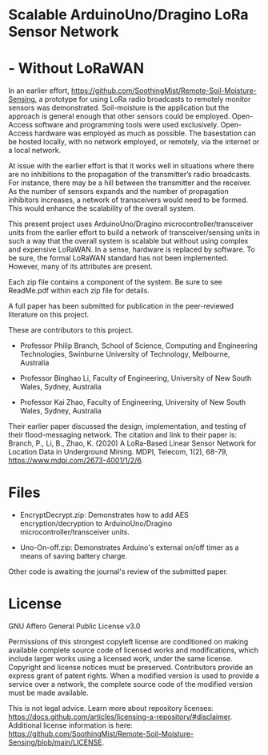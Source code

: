 # Scalable ArduinoUno/Dragino LoRa Sensor Network
# - Without LoRaWAN

In an earlier effort, https://github.com/SoothingMist/Remote-Soil-Moisture-Sensing, a prototype for using LoRa radio broadcasts to remotely monitor sensors was demonstrated. Soil-moisture is the application but the approach is general enough that other sensors could be employed. Open-Access software and programming tools were used exclusively. Open-Access hardware was employed as much as possible. The basestation can be hosted locally, with no network employed, or remotely, via the internet or a local network.

At issue with the earlier effort is that it works well in situations where there are no inhibitions to the propagation of the transmitter’s radio broadcasts. For instance, there may be a hill between the transmitter and the receiver. As the number of sensors expands and the number of propagation inhibitors increases, a network of transceivers would need to be formed. This would enhance the scalability of the overall system.

This present project uses ArduinoUno/Dragino microcontroller/transceiver units from the earlier effort to build a network of transceiver/sensing units in such a way that the overall system is scalable but without using complex and expensive LoRaWAN. In a sense, hardware is replaced by software. To be sure, the formal LoRaWAN standard has not been implemented. However, many of its attributes are present.

Each zip file contains a component of the system. Be sure to see ReadMe.pdf within each zip file for details.

A full paper has been submitted for publication in the peer-reviewed literature on this project. 

These are contributors to this project.

- Professor Philip Branch, School of Science, Computing and Engineering Technologies, Swinburne University of Technology,
Melbourne, Australia

- Professor Binghao Li, Faculty of Engineering, University of New South Wales, Sydney, Australia

- Professor Kai Zhao, Faculty of Engineering, University of New South Wales, Sydney, Australia
  
Their earlier paper discussed the design, implementation, and testing of their flood-messaging network. The citation and link to their paper is: Branch, P., Li, B., Zhao, K. (2020) A LoRa-Based Linear Sensor Network for Location Data in Underground Mining. MDPI, Telecom, 1(2), 68-79, https://www.mdpi.com/2673-4001/1/2/6.


# Files

* EncryptDecrypt.zip: Demonstrates how to add AES encryption/decryption to ArduinoUno/Dragino microcontroller/transceiver units.

* Uno-On-off.zip: Demonstrates Arduino's external on/off timer as a means of saving battery charge.

Other code is awaiting the journal's review of the submitted paper.


# License

GNU Affero General Public License v3.0

Permissions of this strongest copyleft license are conditioned on making available complete source code of licensed works and modifications, which include larger works using a licensed work, under the same license. Copyright and license notices must be preserved. Contributors provide an express grant of patent rights. When a modified version is used to provide a service over a network, the complete source code of the modified version must be made available.

This is not legal advice. Learn more about repository licenses: https://docs.github.com/articles/licensing-a-repository/#disclaimer.
Additional license information is here: https://github.com/SoothingMist/Remote-Soil-Moisture-Sensing/blob/main/LICENSE.

